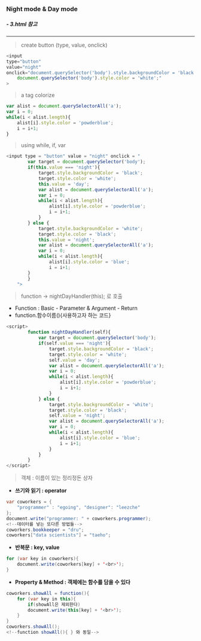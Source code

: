 ### Night mode & Day mode

##### - 3.html 참고

---

> create button (type, value, onclick)

```javascript
<input
type="button"
value="night"
onclick="document.querySelector('body').style.backgroundColor = 'black';
    document.querySelector('body').style.color = 'white';"
>
```

> a tag colorize

```javascript
var alist = document.querySelectorAll('a');
var i = 0;
while(i < alist.length){
    alist[i].style.color = 'powderblue';
    i = i+1;
}
```

> using while, if, var

```javascript
<input type = "button" value = "night" onclick = "
        var target = document.querySelector('body');
        if(this.value === 'night'){
            target.style.backgroundColor = 'black';
            target.style.color = 'white';
            this.value = 'day';
            var alist = document.querySelectorAll('a');
            var i = 0;
            while(i < alist.length){
                alist[i].style.color = 'powderblue';
                i = i+1;
            }
        } else {
            target.style.backgroundColor = 'white';
            target.style.color = 'black';
            this.value = 'night';
            var alist = document.querySelectorAll('a');
            var i = 0;
            while(i < alist.length){
                alist[i].style.color = 'blue';
                i = i+1;
        }
        }
    ">
```

> function -> nightDayHandler(this); 로 호출

- Function : Basic - Parameter & Argument - Return
- function.함수이름(){사용하고자 하는 코드}

```javascript
<script>
        function nightDayHandler(self){
            var target = document.querySelector('body');
            if(self.value === 'night'){
                target.style.backgroundColor = 'black';
                target.style.color = 'white';
                self.value = 'day';
                var alist = document.querySelectorAll('a');
                var i = 0;
                while(i < alist.length){
                    alist[i].style.color = 'powderblue';
                    i = i+1;
                }
            } else {
                target.style.backgroundColor = 'white';
                target.style.color = 'black';
                self.value = 'night';
                var alist = document.querySelectorAll('a');
                var i = 0;
                while(i < alist.length){
                    alist[i].style.color = 'blue';
                    i = i+1;
                }
            }
        }
</script>
```

> 객체 : 이름이 있는 정리정돈 상자

- <b>쓰기와 읽기 : operator</b>

```java
var coworkers = {
    "programmer" : "egoing", "designer": "leezche"
};
document.write("programmer: " + coworkers.programmer);
<!--데이터를 넣는 또다른 방법들-->
coworkers.bookkeeper = "dru";
coworkers["data scientists"] = "taeho";
```

- <b>반복문 : key, value</b>

```java
for (var key in coworkers){
    document.write(coworkers[key] + '<br>');
}
```

- <b>Property & Method : 객체에는 함수를 담을 수 있다</b>

```java
coworkers.showAll = function(){
    for (var key in this){
        if(showAll은 제외한다)
        document.write(this[key] + '<br>');
    }
}
coworkers.showAll();
<!--function showAll(){ } 와 동일-->
```
